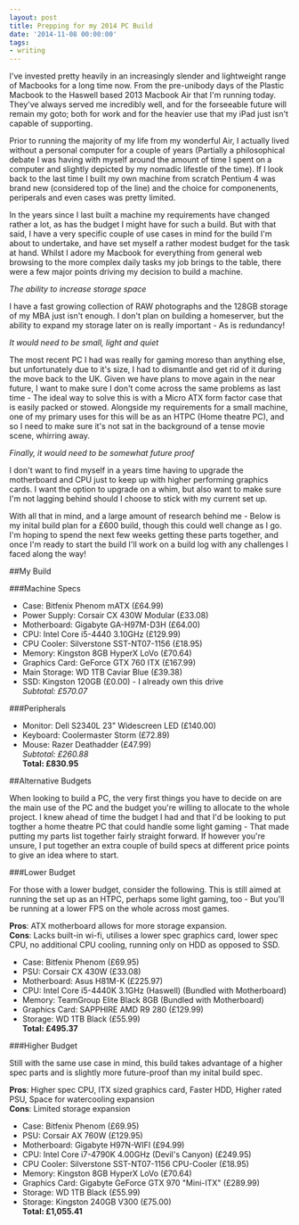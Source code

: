 ```yaml
---
layout: post
title: Prepping for my 2014 PC Build
date: '2014-11-08 00:00:00'
tags:
- writing
---
```


I've invested pretty heavily in an increasingly slender and lightweight range of Macbooks for a long time now. From the pre-unibody days of the Plastic Macbook to the Haswell based 2013 Macbook Air that I'm running today. They've always served me incredibly well, and for the forseeable future will remain my goto; both for work and for the heavier use that my iPad just isn't capable of supporting.  

Prior to running the majority of my life from my wonderful Air, I actually lived without a personal computer for a couple of years (Partially a philosophical debate I was having with myself around the amount of time I spent on a computer and slightly depicted by my nomadic lifestle of the time). If I look back to the last time I built my own machine from scratch Pentium 4 was brand new (considered top of the line) and the choice for componenents, periperals and even cases was pretty limited.  

In the years since I last built a machine my requirements have changed rather a lot, as has the budget I might have for such a build. But with that said, I have a very specific couple of use cases in mind for the build I'm about to undertake, and have set myself a rather modest budget for the task at hand. Whilst I adore my Macbook for everything from general web browsing to the more complex daily tasks my job brings to the table, there were a few major points driving my decision to build a machine.  

*The ability to increase storage space*  

I have a fast growing collection of RAW photographs and the 128GB storage of my MBA just isn't enough. I don't plan on building a homeserver, but the ability to expand my storage later on is really important - As is redundancy!  

*It would need to be small, light and quiet*

The most recent PC I had was really for gaming moreso than anything else, but unfortunately due to it's size, I had to dismantle and get rid of it during the move back to the UK. Given we have plans to move again in the near future, I want to make sure I don't come across the same problems as last time - The ideal way to solve this is with a Micro ATX form factor case that is easily packed or stowed. Alongside my requirements for a small machine, one of my primary uses for this will be as an HTPC (Home theatre PC), and so I need to make sure it's not sat in the background of a tense movie scene, whirring away.  

*Finally, it would need to be somewhat future proof*  

I don't want to find myself in a years time having to upgrade the motherboard and CPU just to keep up with higher performing graphics cards. I want the option to upgrade on a whim, but also want to make sure I'm not lagging behind should I choose to stick with my current set up.  

With all that in mind, and a large amount of research behind me - Below is my inital build plan for a £600 build, though this could well change as I go. I'm hoping to spend the next few weeks getting these parts together, and once I'm ready to start the build I'll work on a build log with any challenges I faced along the way!  

##My Build

###Machine Specs

- Case: Bitfenix Phenom mATX (£64.99)
- Power Supply: Corsair CX 430W Modular (£33.08)
- Motherboard: Gigabyte GA-H97M-D3H (£64.00)
- CPU: Intel Core i5-4440 3.10GHz (£129.99)
- CPU Cooler: Silverstone SST-NT07-1156 (£18.95)
- Memory: Kingston 8GB HyperX LoVo (£70.64)
- Graphics Card: GeForce GTX 760 ITX (£167.99)
- Main Storage: WD 1TB Caviar Blue (£39.38)
- SSD: Kingston 120GB (£0.00) - I already own this drive  
*Subtotal: £570.07*

###Peripherals

- Monitor: Dell S2340L 23" Widescreen LED (£140.00)
- Keyboard: Coolermaster Storm (£72.89)
- Mouse: Razer Deathadder (£47.99)  
*Subtotal: £260.88*  
**Total: £830.95**

##Alternative Budgets

When looking to build a PC, the very first things you have to decide on are the main use of the PC and the budget you're willing to allocate to the whole project. I knew ahead of time the budget I had and that I'd be looking to put togther a home theatre PC that could handle some light gaming - That made putting my parts list together fairly straight forward. If however you're unsure, I put together an extra couple of build specs at different price points to give an idea where to start.  

###Lower Budget

For those with a lower budget, consider the following. This is still aimed at running the set up as an HTPC, perhaps some light gaming, too - But you'll be running at a lower FPS on the whole across most games.  

**Pros**: ATX motherboard allows for more storage expansion.  
**Cons**: Lacks built-in wi-fi, utilises a lower spec graphics card, lower spec CPU, no additional CPU cooling, running only on HDD as opposed to SSD.

- Case: Bitfenix Phenom (£69.95)
- PSU: Corsair CX 430W (£33.08)
- Motherboard: Asus H81M-K (£225.97)
- CPU: Intel Core i5-4440K 3.1GHz (Haswell) (Bundled with Motherboard)
- Memory: TeamGroup Elite Black 8GB (Bundled with Motherboard)
- Graphics Card: SAPPHIRE AMD R9 280 (£129.99)
- Storage: WD 1TB Black (£55.99)  
**Total: £495.37**

###Higher Budget

Still with the same use case in mind, this build takes advantage of a higher spec parts and is slightly more future-proof than my inital build spec.  

**Pros**: Higher spec CPU, ITX sized graphics card, Faster HDD, Higher rated PSU, Space for watercooling expansion  
**Cons**: Limited storage expansion

- Case: Bitfenix Phenom (£69.95)
- PSU: Corsair AX 760W (£129.95)
- Motherboard: Gigabyte H97N-WIFI (£94.99)
- CPU: Intel Core i7-4790K 4.00GHz (Devil's Canyon) (£249.95)
- CPU Cooler: Silverstone SST-NT07-1156 CPU-Cooler (£18.95)
- Memory: Kingston 8GB HyperX LoVo (£70.64)
- Graphics Card: Gigabyte GeForce GTX 970 "Mini-ITX" (£289.99)
- Storage: WD 1TB Black (£55.99)
- Storage: Kingston 240GB V300 (£75.00)  
**Total: £1,055.41**

